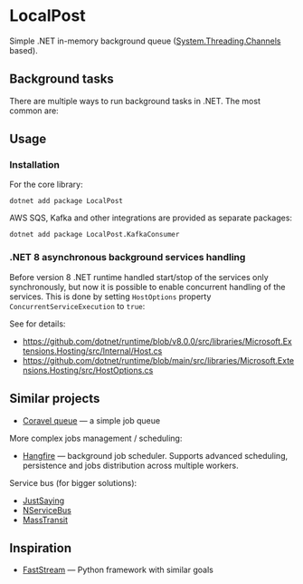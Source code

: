 # LocalPost

Simple .NET in-memory background queue ([System.Threading.Channels](https://learn.microsoft.com/de-de/dotnet/api/system.threading.channels?view=net-6.0) based).

## Background tasks

There are multiple ways to run background tasks in .NET. The most common are:

## Usage

### Installation

For the core library:

```shell
dotnet add package LocalPost
```

AWS SQS, Kafka and other integrations are provided as separate packages:

```shell
dotnet add package LocalPost.KafkaConsumer
```

### .NET 8 asynchronous background services handling

Before version 8 .NET runtime handled start/stop of the services only synchronously, but now it is possible to enable
concurrent handling of the services. This is done by setting `HostOptions` property `ConcurrentServiceExecution`
to `true`:

See for details:
- https://github.com/dotnet/runtime/blob/v8.0.0/src/libraries/Microsoft.Extensions.Hosting/src/Internal/Host.cs
- https://github.com/dotnet/runtime/blob/main/src/libraries/Microsoft.Extensions.Hosting/src/HostOptions.cs

## Similar projects

- [Coravel queue](https://docs.coravel.net/Queuing/) — a simple job queue

More complex jobs management / scheduling:
- [Hangfire](https://www.hangfire.io/) — background job scheduler. Supports advanced scheduling, persistence and jobs distribution across multiple workers.

Service bus (for bigger solutions):
- [JustSaying](https://github.com/justeattakeaway/JustSaying)
- [NServiceBus](https://docs.particular.net/nservicebus/)
- [MassTransit](https://masstransit.io/)

## Inspiration

- [FastStream](https://github.com/airtai/faststream) — Python framework with similar goals
